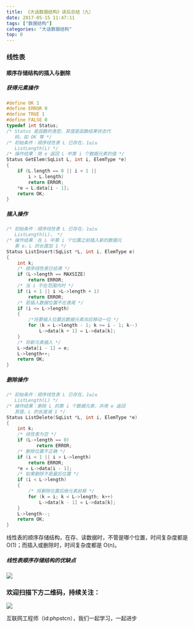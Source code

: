```yaml
---
title: 《大话数据结构》读后总结（九）
date: 2017-05-15 11:47:11
tags: ["数据结构"]
categories: "大话数据结构"
top: 0
---
```


### 线性表

#### 顺序存储结构的插入与删除

##### 获得元素操作

```c
#define OK 1
#define ERROR 0
#define TRUE 1
#define FALSE 0
typedef int Status;
/* Status 是函数的类型，其值是函数结果状态代
   码，如 OK 等 */
/* 初始条件：顺序线性表 L 已存在，1≤i≤
   ListLength(L) */
/* 操作结果：用 e 返回 L 中第 i 个数据元素的值 */
Status GetElem(SqList L, int i, ElemType *e)
{
    if (L.length == 0 || i < 1 ||
        i > L.length)
        return ERROR;
    *e = L.data[i - 1];
    return OK;
}
```

##### 插入操作

```c
/* 初始条件：顺序线性表 L 已存在，1≤i≤
   ListLength(L)， */
/* 操作结果：在 L 中第 i 个位置之前插入新的数据元
   素 e，L 的长度加 1 */
Status ListInsert(SqList *L, int i, ElemType e)
{
    int k;
    /* 顺序线性表已经满 */
    if (L->length == MAXSIZE)
        return ERROR;
    /* 当 i 不在范围内时 */
    if (i < 1 || i >L->length + 1)
        return ERROR;
    /* 若插入数据位置不在表尾 */
    if (i <= L->length)
    {
        /*将要插入位置后数据元素向后移动一位 */
        for (k = L->length - 1; k >= i - 1; k--)
            L->data[k + 1] = L->data[k];
    }
    /* 将新元素插入 */
    L->data[i - 1] = e;
    L->length++;
    return OK;
}
```

##### 删除操作

```c
/* 初始条件：顺序线性表 L 已存在，1≤i≤
   ListLength(L) */
/* 操作结果：删除 L 的第 i 个数据元素，并用 e 返回
   其值，L 的长度减 1 */
Status ListDelete(SqList *L, int i, ElemType *e)
{
    int k;
    /* 线性表为空 */
    if (L->length == 0)
           return ERROR;
    /* 删除位置不正确 */
    if (i < 1 || i > L->length)
        return ERROR;
    *e = L->data[i - 1];
    /* 如果删除不是最后位置 */
    if (i < L->length)
    {
        /* 将删除位置后继元素前移 */
        for (k = i; k < L->length; k++)
            L->data[k - 1] = L->data[k];
    }
    L->length--;
    return OK;
}
```

线性表的顺序存储结构，在存、读数据时，不管是哪个位置，时间复杂度都是 O(1)；而插入或删除时，时间复杂度都是 O(n)。

##### 线性表顺序存储结构的优缺点

![](http://ww1.sinaimg.cn/large/a616b9a4gy1g4y0hmhqpkj20w00g40tf.jpg)

### 欢迎扫描下方二维码，持续关注：

![](https://ww1.sinaimg.cn/large/a616b9a4gy1g4xzv954a4j20760763yo.jpg)

互联网工程师（id:phpstcn），我们一起学习，一起进步
